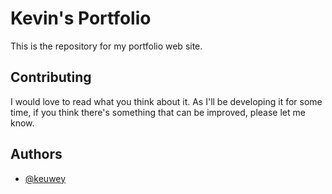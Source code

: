 
# Kevin's Portfolio

This is the repository for my portfolio web site.


## Contributing

I would love to read what you think about it. As I'll be developing it for some time, if you think there's something that can be improved, please let me know.


## Authors

- [@keuwey](https://www.github.com/keuwey)